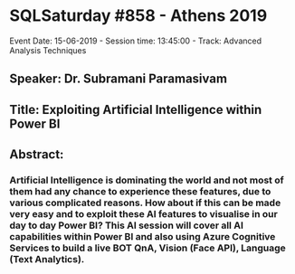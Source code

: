 # SQLSaturday #858 - Athens 2019
Event Date: 15-06-2019 - Session time: 13:45:00 - Track: Advanced Analysis Techniques
## Speaker: Dr. Subramani Paramasivam
## Title: Exploiting Artificial Intelligence within Power BI
## Abstract:
### Artificial Intelligence is dominating the world and not most of them had any chance to experience these features, due to various complicated reasons. How about if this can be made very easy and to exploit these AI features to visualise in our day to day Power BI? This AI session will cover all AI capabilities within Power BI and also using Azure Cognitive Services to build a live BOT  QnA, Vision (Face API), Language (Text Analytics).
